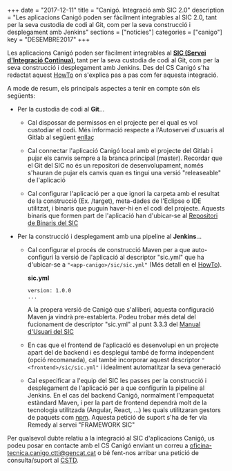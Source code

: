 +++
date        = "2017-12-11"
title       = "Canigó. Integració amb SIC 2.0"
description = "Les aplicacions Canigó poden ser fàcilment integrables al SIC 2.0, tant per la seva custodia de codi al Git, com per la seva construcció i desplegament amb Jenkins"
sections    = ["noticies"]
categories  = ["canigo"]
key         = "DESEMBRE2017"
+++

Les aplicacions Canigó poden ser fàcilment integrables al [**SIC (Servei d'Integració Continua)**](http://canigo.ctti.gencat.cat/sic/), tant per la seva custodia de codi al Git, com per la seva construcció i desplegament amb Jenkins. Des del CS Canigó s'ha redactat aquest [HowTo](http://canigo.ctti.gencat.cat/howtos/2017-12-howto-integracio_canigo_sic/) on s'explica pas a pas com fer aquesta integració.

A mode de resum, els principals aspectes a tenir en compte són els següents:

* Per la custodia de codi al **Git**...

  * Cal dispossar de permissos en el projecte per el qual es vol custodiar el codi. Més informació respecte a l'Autoservei d'usuaris al Gitlab al següent [enllaç](http://canigo.ctti.gencat.cat/noticies/2017-07-18-SIC-Autoservei-usuaris-SIC2.0/)
  
  * Cal connectar l'aplicació Canigó local amb el projecte del Gitlab i pujar els canvis sempre a la branca principal (master). Recordar que el Git del SIC no és un repositori de desenvolupament, només s'hauran de pujar els canvis quan es tingui una versió "releaseable" de l'aplicació
  
  * Cal configurar l'aplicació per a que ignori la carpeta amb el resultat de la construcció (Ex. /target), meta-dades de l'Eclipse o IDE utilitzat, i binaris que puguin haver-hi en el codi del projecte. Aquests binaris que formen part de l'aplicació han d'ubicar-se al [Repositori de Binaris del SIC](http://canigo.ctti.gencat.cat/noticies/2017-07-05-SIC-Gestio-binaris/)

* Per la construcció i desplegament amb una pipeline al **Jenkins**...

  * Cal configurar el procés de construcció Maven per a que auto-configuri la versió de l'aplicació al descriptor "sic.yml" que ha d'ubicar-se a ```"<app-canigo>/sic/sic.yml"``` (Més detall en el [HowTo](http://canigo.ctti.gencat.cat/howtos/2017-12-howto-integracio_canigo_sic/)).
  
    **sic.yml**
    ```
    version: 1.0.0
    ...
    ```
    A la propera versió de Canigó que s'alliberi, aquesta configuració Maven ja vindrà pre-establerta.
    Podeu trobar més detal del fucionament de descriptor "sic.yml" al punt 3.3.3 del [Manual d'Usuari del SIC](http://canigo.ctti.gencat.cat/related/sic/2.0/manual-usuari.pdf)
  
  * En cas que el frontend de l'aplicació es desenvolupi en un projecte apart del de backend i es desplegui també de forma independent (opció recomanada), cal també incorporar aquest descriptor ```"<frontend>/sic/sic.yml"``` i idealment automatitzar la seva generació
  
  * Cal especificar a l'equip del SIC les passes per la construcció i desplegament de l'aplicació per a que configurin la pipeline al Jenkins. En el cas del backend Canigó, normalment l'empaquetat estàndard Maven, i per la part de frontend dependrà molt de la tecnologia utilitzada (Angular, React, ...) les quals utilitzaran gestors de paquets com [npm](https://www.npmjs.com/). Aquesta petició de suport s'ha de fer via Remedy al servei "FRAMEWORK SIC"

Per qualsevol dubte relatiu a la integració al SIC d'aplicacions Canigó, us podeu posar en contacte amb el CS Canigó enviant un correu a [oficina-tecnica.canigo.ctti@gencat.cat](mailto:oficina-tecnica.canigo.ctti@gencat.cat) o bé fent-nos arribar una petició de consulta/suport al [CSTD](https://cstd.ctti.gencat.cat/jiracstd/browse/CAN/).
